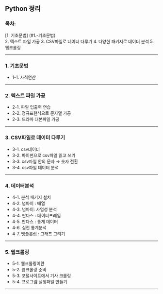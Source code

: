 ## Python 정리

### 목차:
  [1. 기초문법] (#1.-기초문법) <br/>
  2. 텍스트 파일 가공
  3. CSV파일로 데이터 다루기
  4. 다양한 패키지로 데이터 분석
  5. 웹크롤링
  
---
### 1. 기초문법
  + 1-1. 사칙연산


---
### 2. 텍스트 파일 가공
  + 2-1. 파일 입출력 연습
  + 2-2. 정규표현식으로 문자열 가공
  + 2-3. 드라마 대본파일 가공

---
### 3. CSV파일로 데이터 다루기
  + 3-1. csv데이터 
  + 3-2. 파이썬으로 csv파일 읽고 쓰기
  + 3-3. csv파일 안의 문자 → 숫자 전환
  + 3-4. csv파일 데이터 분석

---
### 4. 데이터분석
  + 4-1. 분석 패키지 설치
  + 4-2. 넘파이 : 배열
  + 4-3. 넘파이: 사업성 분석
  + 4-4. 판다스 : 데이터프레임 
  + 4-5. 판다스 : 통계 데이터
  + 4-6. 실전 통계분석
  + 4-7. 맷플롯립 : 그래프 그리기

---
### 5. 웹크롤링
  + 5-1. 웹크롤링이란
  + 5-2. 웹크롤링 준비
  + 5-3. 포털사이트에서 기사 크롤링
  + 5-4. 프로그램 실행파일 만들기

---
<End>
  
